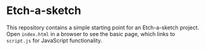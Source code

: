 # Etch-a-sketch

This repository contains a simple starting point for an Etch-a-sketch project. Open `index.html` in a browser to see the basic page, which links to `script.js` for JavaScript functionality.
